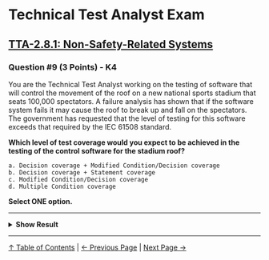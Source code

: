 # Technical Test Analyst Exam

## [TTA-2.8.1: Non-Safety-Related Systems](../2-white-box-test-techniques/2.8-selecting-a-white-box-test-technique.md#281-non-safety-related-systems)

### Question #9 (3 Points) - K4

You are the Technical Test Analyst working on the testing of software that will control the movement of the roof on a new national sports stadium that seats 100,000 spectators. A failure analysis has shown that if the software system fails it may cause the roof to break up and fall on the spectators. The government has requested that the level of testing for this software exceeds that required by the IEC 61508 standard.

**Which level of test coverage would you expect to be achieved in the testing of the control software for the stadium roof?**

    a. Decision coverage + Modified Condition/Decision coverage
    b. Decision coverage + Statement coverage
    c. Modified Condition/Decision coverage
    d. Multiple Condition coverage

**Select ONE option.**

---

<details>
<summary><strong>Show Result</strong></summary>

#### Correct Answer: d

    a. Is not correct. This is the same as MC/DC, because decision coverage is subsumed by MC/DC
    b. Is not correct. This is the same as decision coverage because statement coverage is subsumed by decision coverage. Decision
    coverage, however, provides a lower level of rigor than MC/DC or multiple condition coverage
    c. Is not correct. MC/DC is required for the highest-level criticality software according to IEC 61508, but this scenario requires the level of testing to exceed this, so this is not a correct option
    d. Is correct. MC/DC is required for the highest-level criticality software according to IEC 61508, which is presumably because several
    thousand spectators could be killed/injured. Multiple condition coverage provides a higher level of coverage than MC/DC and as this ‘exceeds’ that provided by MC/DC this is the correct option for this scenario

</details>

---

[↑ Table of Contents](../../README.md#table-of-contents) | [← Previous Page](question-8.md) | [Next Page →](question-10.md)
